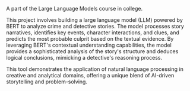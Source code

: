 A part of the Large Language Models course in college.

This project involves building a large language model (LLM) powered by BERT to analyze crime and detective stories. The model processes story narratives, identifies key events, character interactions, 
and clues, and predicts the most probable culprit based on the textual evidence. By leveraging BERT's contextual understanding capabilities, the model provides a sophisticated analysis of the story's 
structure and deduces logical conclusions, mimicking a detective's reasoning process.

This tool demonstrates the application of natural language processing in creative and analytical domains, offering a unique blend of AI-driven storytelling and problem-solving.
